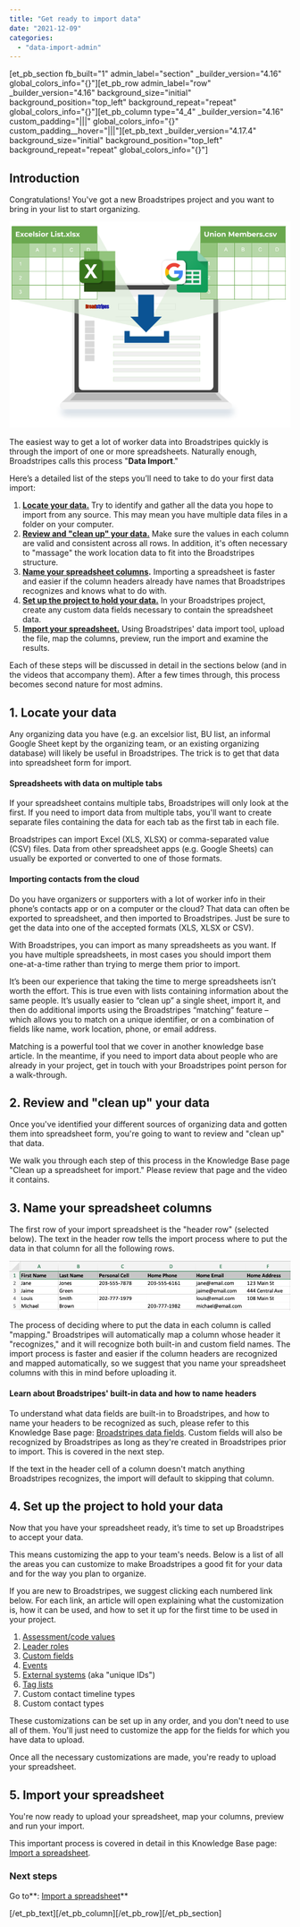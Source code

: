 ```yaml
---
title: "Get ready to import data"
date: "2021-12-09"
categories: 
  - "data-import-admin"
---
```


\[et\_pb\_section fb\_built="1" admin\_label="section" \_builder\_version="4.16" global\_colors\_info="{}"\]\[et\_pb\_row admin\_label="row" \_builder\_version="4.16" background\_size="initial" background\_position="top\_left" background\_repeat="repeat" global\_colors\_info="{}"\]\[et\_pb\_column type="4\_4" \_builder\_version="4.16" custom\_padding="|||" global\_colors\_info="{}" custom\_padding\_\_hover="|||"\]\[et\_pb\_text \_builder\_version="4.17.4" background\_size="initial" background\_position="top\_left" background\_repeat="repeat" global\_colors\_info="{}"\]

## Introduction

Congratulations! You've got a new Broadstripes project and you want to bring in your list to start organizing.

![Get ready to import data](images/Get-ready-to-import-data-hr-2.png)

The easiest way to get a lot of worker data into Broadstripes quickly is through the import of one or more spreadsheets. Naturally enough, Broadstripes calls this process "**Data Import**."

Here’s a detailed list of the steps you’ll need to take to do your first data import:

1. [**Locate your data.**](#ftoc-heading-2) Try to identify and gather all the data you hope to import from any source. This may mean you have multiple data files in a folder on your computer.
2. [**Review and "clean up" your data.**](#ftoc-heading-3) Make sure the values in each column are valid and consistent across all rows. In addition, it's often necessary to "massage" the work location data to fit into the Broadstripes structure.
3. **[Name your spreadsheet columns](#ftoc-heading-4).** Importing a spreadsheet is faster and easier if the column headers already have names that Broadstripes recognizes and knows what to do with.
4. [**Set up the project to hold your data.**](#ftoc-heading-5) In your Broadstripes project, create any custom data fields necessary to contain the spreadsheet data.
5. [**Import your spreadsheet.**](#ftoc-heading-6) Using Broadstripes' data import tool, upload the file, map the columns, preview, run the import and examine the results.

Each of these steps will be discussed in detail in the sections below (and in the videos that accompany them). After a few times through, this process becomes second nature for most admins.

## 1\. Locate your data

Any organizing data you have (e.g. an excelsior list, BU list, an informal Google Sheet kept by the organizing team, or an existing organizing database) will likely be useful in Broadstripes. The trick is to get that data into spreadsheet form for import.

#### Spreadsheets with data on multiple tabs

If your spreadsheet contains multiple tabs, Broadstripes will only look at the first. If you need to import data from multiple tabs, you'll want to create separate files containing the data for each tab as the first tab in each file.

Broadstripes can import Excel (XLS, XLSX) or comma-separated value (CSV) files. Data from other spreadsheet apps (e.g. Google Sheets) can usually be exported or converted to one of those formats.

#### Importing contacts from the cloud

Do you have organizers or supporters with a lot of worker info in their phone’s contacts app or on a computer or the cloud? That data can often be exported to spreadsheet, and then imported to Broadstripes. Just be sure to get the data into one of the accepted formats (XLS, XLSX or CSV).

With Broadstripes, you can import as many spreadsheets as you want. If you have multiple spreadsheets, in most cases you should import them one-at-a-time rather than trying to merge them prior to import.

It’s been our experience that taking the time to merge spreadsheets isn’t worth the effort. This is true even with lists containing information about the same people. It’s usually easier to “clean up” a single sheet, import it, and then do additional imports using the Broadstripes “matching” feature – which allows you to match on a unique identifier, or on a combination of fields like name, work location, phone, or email address.

Matching is a powerful tool that we cover in another knowledge base article. In the meantime, if you need to import data about people who are already in your project, get in touch with your Broadstripes point person for a walk-through.

## 2\. Review and "clean up" your data

Once you've identified your different sources of organizing data and gotten them into spreadsheet form, you're going to want to review and "clean up" that data.

We walk you through each step of this process in the Knowledge Base page "Clean up a spreadsheet for import." Please review that page and the video it contains.

## 3\. Name your spreadsheet columns

The first row of your import spreadsheet is the "header row" (selected below). The text in the header row tells the import process where to put the data in that column for all the following rows.

![Picture of sample Broadstripes import file with header row selected.](images/import-docs-header-row.png)

The process of deciding where to put the data in each column is called "mapping." Broadstripes will automatically map a column whose header it "recognizes," and it will recognize both built-in and custom field names. The import process is faster and easier if the column headers are recognized and mapped automatically, so we suggest that you name your spreadsheet columns with this in mind before uploading it.

#### Learn about Broadstripes' built-in data and how to name headers

To understand what data fields are built-in to Broadstripes, and how to name your headers to be recognized as such, please refer to this Knowledge Base page: [Broadstripes data fields](https://help.broadstripes.com/help-articles/admin-tools/data-tools-admin/built-in-data/). Custom fields will also be recognized by Broadstripes as long as they're created in Broadstripes prior to import. This is covered in the next step.

If the text in the header cell of a column doesn't match anything Broadstripes recognizes, the import will default to skipping that column.

## 4\. Set up the project to hold your data

Now that you have your spreadsheet ready, it’s time to set up Broadstripes to accept your data.

This means customizing the app to your team's needs. Below is a list of all the areas you can customize to make Broadstripes a good fit for your data and for the way you plan to organize.

If you are new to Broadstripes, we suggest clicking each numbered link below. For each link, an article will open explaining what the customization is, how it can be used, and how to set it up for the first time to be used in your project. 

1. [Assessment/code values](https://help.broadstripes.com/help-articles/admin-tools/data-tools-admin/assessment-codes/)
2. [Leader roles](https://help.broadstripes.com/help-articles/admin-tools/data-tools-admin/leadership-roles/)
3. [Custom fields](https://help.broadstripes.com/help-articles/admin-tools/data-tools-admin/custom-fields/)
4. [Events](https://help.broadstripes.com/help-articles/admin-tools/data-tools-admin/creating-an-event/)
5. [External systems](https://help.broadstripes.com/help-articles/admin-tools/data-tools-admin/external-systems/) (aka "unique IDs")
6. [Tag lists](https://help.broadstripes.com/help-articles/admin-tools/data-tools-admin/tag-lists/)
7. Custom contact timeline types
8. Custom contact types

These customizations can be set up in any order, and you don't need to use all of them. You'll just need to customize the app for the fields for which you have data to upload.

Once all the necessary customizations are made, you're ready to upload your spreadsheet.

## 5\. Import your spreadsheet

You're now ready to upload your spreadsheet, map your columns, preview and run your import.

This important process is covered in detail in this Knowledge Base page: [Import a spreadsheet](https://help.broadstripes.com/help-articles/admin-tools/data-import-admin/import-a-spreadsheet/).

### Next steps

Go to**: [Import a spreadsheet](https://help.broadstripes.com/help-articles/admin-tools/data-import-admin/import-a-spreadsheet/)**

\[/et\_pb\_text\]\[/et\_pb\_column\]\[/et\_pb\_row\]\[/et\_pb\_section\]
